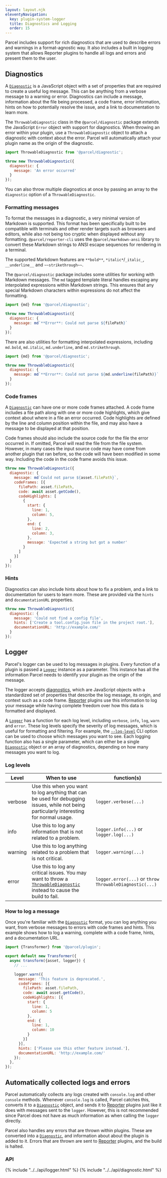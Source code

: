 ```yaml
---
layout: layout.njk
eleventyNavigation:
  key: plugin-system-logger
  title: Diagnostics and Logging
  order: 15
---
```


Parcel includes support for rich diagnostics that are used to describe errors and warnings in a format-agnostic way. It also includes a built in logging system that allows Reporter plugins to handle all logs and errors and present them to the user.

## Diagnostics

A [`Diagnostic`](/plugin-system/logging/#Diagnostic) is a JavaScript object with a set of properties that are required to create a useful log message. This can be anything from a verbose message to a warning or error. Diagnostics can include a message, information about the file being processed, a code frame, error information, hints on how to potentially resolve the issue, and a link to documentation to learn more.

The `ThrowableDiagnostic` class in the `@parcel/diagnostic` package extends the JavaScript `Error` object with support for diagnostics. When throwing an error within your plugin, use a `ThrowableDiagnostic` object to attach a diagnostic with context about the error. Parcel will automatically attach your plugin name as the origin of the diagnostic.

```js
import ThrowableDiagnostic from '@parcel/diagnostic';

throw new ThrowableDiagnostic({
  diagnostic: {
    message: 'An error occurred'
  }
});
```

You can also throw multiple diagnostics at once by passing an array to the `diagnostic` option of a `ThrowableDiagnostic`.

### Formatting messages

To format the messages in a diagnostic, a very minimal version of Markdown is supported. This format has been specifically built to be compatible with terminals and other render targets such as browsers and editors, while also not being too cryptic when displayed without any formatting. `@parcel/reporter-cli` uses the `@parcel/markdown-ansi` library to convert these Markdown strings to ANSI escape sequences for rendering in a terminal.

The supported Markdown features are `**bold**`, `*italic*`/`_italic_`, `__underline__` and `~~strikethrough~~`.

The `@parcel/diagnostic` package includes some utilities for working with Markdown messages. The `md` tagged template literal handles escaping any interpolated expressions within Markdown strings. This ensures that any special Markdown characters within expressions do not affect the formatting.

```js
import {md} from '@parcel/diagnostic';

throw new ThrowableDiagnostic({
  diagnostic: {
    message: md`**Error**: Could not parse ${filePath}`
  }
});
```

There are also utilities for formatting interpolated expressions, including `md.bold`, `md.italic`, `md.underline`, and `md.strikethrough`.

```js
import {md} from '@parcel/diagnostic';

throw new ThrowableDiagnostic({
  diagnostic: {
    message: md`**Error**: Could not parse ${md.underline(filePath)}`
  }
});
```

### Code frames

A [`Diagnostic`](/plugin-system/logging/#Diagnostic) can have one or more code frames attached. A code frame includes a file path along with one or more code highlights, which give context about where in a file an error occurred. Code highlights are defined by the line and column position within the file, and may also have a message to be displayed at that position.

Code frames should also include the source code for the file the error occurred in. If omitted, Parcel will read the file from the file system. However, in many cases the input source code may have come from another plugin that ran before, so the code will have been modified in some way. Including the code in the code frame avoids this issue.

```js
throw new ThrowableDiagnostic({
  diagnostic: {
    message: md`Could not parse ${asset.filePath}`,
    codeFrames: [{
      filePath: asset.filePath,
      code: await asset.getCode(),
      codeHighlights: [
        {
          start: {
            line: 1,
            column: 5,
          },
          end: {
            line: 2,
            column: 3,
          },
          message: 'Expected a string but got a number'
        }
      ]
    }]
  }
});
```

### Hints

Diagnostics can also include hints about how to fix a problem, and a link to documentation for users to learn more. These are provided via the `hints` and `documentationURL` properties.

```js
throw new ThrowableDiagnostic({
  diagnostic: {
    message: 'Could not find a config file',
    hints: ['Create a tool.config.json file in the project root.'],
    documentationURL: 'http://example.com/'
  }
});
```

## Logger

Parcel's logger can be used to log messages in plugins. Every function of a plugin is passed a [`Logger`](#PluginLogger) instance as a parameter. This instance has all the information Parcel needs to identify your plugin as the origin of the message.

The logger accepts [diagnostics](#diagnostics), which are JavaScript objects with a standardized set of properties that describe the log message, its origin, and context such as a code frame. [Reporter](/plugin-system/reporter/) plugins use this information to log your message while having complete freedom over how this data is formatted and displayed.

A [`Logger`](#PluginLogger) has a function for each log level, including `verbose`, `info`, `log`, `warn` and `error`. These log levels specify the severity of log messages, which is useful for formatting and filtering. For example, the [`--log-level`](/features/cli/#parameters) CLI option can be used to choose which messages you want to see. Each logging function also has a single parameter, which can either be a single [`Diagnostic`](#Diagnostic) object or an array of diagnostics, depending on how many messages you want to log.

### Log levels

| Level   | When to use                                                                                                                             | function(s)                                             |
| ------- | --------------------------------------------------------------------------------------------------------------------------------------- | ------------------------------------------------------- |
| verbose | Use this when you want to log anything that can be used for debugging issues, while not being particularly interesting for normal usage. | `logger.verbose(...)`                                   |
| info    | Use this to log any information that is not related to a problem.                                                                        | `logger.info(...)` or `logger.log(...)`                 |
| warning | Use this to log anything related to a problem that is not critical.                                                                      | `logger.warning(...)`                                   |
| error   | Use this to log any critical issues. You may want to throw a [`ThrowableDiagnostic`](#ThrowableDiagnostic) instead to cause the build to fail.                                          | `logger.error(...)` or `throw ThrowableDiagnostic(...)` |

### How to log a message

Once you're familiar with the [`Diagnostic`](#Diagnostic) format, you can log anything you want, from verbose messages to errors with code frames and hints. This example shows how to log a warning, complete with a code frame, hints, and a documentation URL.

```js
import {Transformer} from '@parcel/plugin';

export default new Transformer({
  async transform({asset, logger}) {
    // ...

    logger.warn({
      message: 'This feature is deprecated.',
      codeFrames: [{
        filePath: asset.filePath,
        code: await asset.getCode(),
        codeHighlights: [{
          start: {
            line: 1,
            column: 5
          },
          end: {
            line: 1,
            column: 10
          }
        }]
      }],
      hints: ['Please use this other feature instead.'],
      documentationURL: 'http://example.com/'
    });
  },
});
```

## Automatically collected logs and errors

Parcel automatically collects any logs created with `console.log` and other `console` methods. Whenever `console.log` is called, Parcel catches this, converts it to a [`Diagnostic`](#Diagnostic) object, and sends it to [Reporter](/plugin-system/reporter/) plugins just like it does with messages sent to the `logger`. However, this is not recommended since Parcel does not have as much information as when calling the `logger` directly.

Parcel also handles any errors that are thrown within plugins. These are converted into a [`Diagnostic`](#Diagnostic), and information about about the plugin is added to it. Errors that are thrown are sent to [Reporter](/plugin-system/reporter/) plugins, and the build is halted.

### API

{% include "../../api/logger.html" %}
{% include "../../api/diagnostic.html" %}
